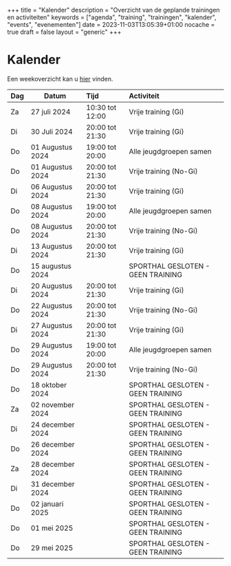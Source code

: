 +++
title = "Kalender"
description = "Overzicht van de geplande trainingen en activiteiten"
keywords = ["agenda", "training", "trainingen", "kalender", "events", "evenementen"]
date = 2023-11-03T13:05:39+01:00
nocache = true
draft = false
layout = "generic"
+++

# Kalender

Een weekoverzicht kan u [hier](/trainingen) vinden.

| Dag | Datum            | Tijd            | Activiteit                        |
|-----|------------------|:----------------|:----------------------------------|
| Za  | 27 juli 2024     | 10:30 tot 12:00 | Vrije training (Gi)               |
| Di  | 30 Juli 2024     | 20:00 tot 21:30 | Vrije training (Gi)               |
| Do  | 01 Augustus 2024 | 19:00 tot 20:00 | Alle jeugdgroepen samen           |
| Do  | 01 Augustus 2024 | 20:00 tot 21:30 | Vrije training (No-Gi)            |
| Di  | 06 Augustus 2024 | 20:00 tot 21:30 | Vrije training (Gi)               |
| Do  | 08 Augustus 2024 | 19:00 tot 20:00 | Alle jeugdgroepen samen           |
| Do  | 08 Augustus 2024 | 20:00 tot 21:30 | Vrije training (No-Gi)            |
| Di  | 13 Augustus 2024 | 20:00 tot 21:30 | Vrije training (Gi)               |
| Do  | 15 augustus 2024 |                 | SPORTHAL GESLOTEN - GEEN TRAINING |
| Di  | 20 Augustus 2024 | 20:00 tot 21:30 | Vrije training (Gi)               |
| Do  | 22 Augustus 2024 | 20:00 tot 21:30 | Vrije training (No-Gi)            |
| Di  | 27 Augustus 2024 | 20:00 tot 21:30 | Vrije training (Gi)               |
| Do  | 29 Augustus 2024 | 19:00 tot 20:00 | Alle jeugdgroepen samen           |
| Do  | 29 Augustus 2024 | 20:00 tot 21:30 | Vrije training (No-Gi)            |
| Do  | 18 oktober 2024  |                 | SPORTHAL GESLOTEN - GEEN TRAINING |
| Za  | 02 november 2024 |                 | SPORTHAL GESLOTEN - GEEN TRAINING |
| Di  | 24 december 2024 |                 | SPORTHAL GESLOTEN - GEEN TRAINING |
| Do  | 26 december 2024 |                 | SPORTHAL GESLOTEN - GEEN TRAINING |
| Za  | 28 december 2024 |                 | SPORTHAL GESLOTEN - GEEN TRAINING |
| Di  | 31 december 2024 |                 | SPORTHAL GESLOTEN - GEEN TRAINING |
| Do  | 02 januari 2025  |                 | SPORTHAL GESLOTEN - GEEN TRAINING |
| Do  | 01 mei 2025      |                 | SPORTHAL GESLOTEN - GEEN TRAINING |
| Do  | 29 mei 2025      |                 | SPORTHAL GESLOTEN - GEEN TRAINING |
